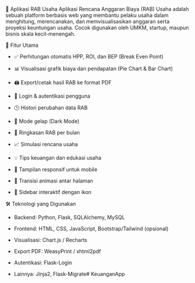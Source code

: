 💼 Aplikasi RAB Usaha
Aplikasi Rencana Anggaran Biaya (RAB) Usaha adalah sebuah platform berbasis web yang membantu pelaku usaha dalam menghitung, merencanakan, dan memvisualisasikan anggaran serta proyeksi keuntungan usaha. Cocok digunakan oleh UMKM, startup, maupun bisnis skala kecil-menengah.

🚀 Fitur Utama
- ✅ Perhitungan otomatis HPP, ROI, dan BEP (Break Even Point)

- 📊 Visualisasi grafik biaya dan pendapatan (Pie Chart & Bar Chart)

- 🖨️ Export/cetak hasil RAB ke format PDF

- 🔐 Login & autentikasi pengguna

- 🕓 Histori perubahan data RAB

- 🌙 Mode gelap (Dark Mode)

- 📆 Ringkasan RAB per bulan

- 📈 Simulasi rencana usaha

- 💡 Tips keuangan dan edukasi usaha

- 📱 Tampilan responsif untuk mobile

- 🎨 Transisi animasi antar halaman

- 🧭 Sidebar interaktif dengan ikon


🛠️ Teknologi yang Digunakan
- Backend: Python, Flask, SQLAlchemy, MySQL

- Frontend: HTML, CSS, JavaScript, Bootstrap/Tailwind (opsional)

- Visualisasi: Chart.js / Recharts

- Export PDF: WeasyPrint / xhtml2pdf

- Autentikasi: Flask-Login

- Lainnya: Jinja2, Flask-Migrate# KeuanganApp
